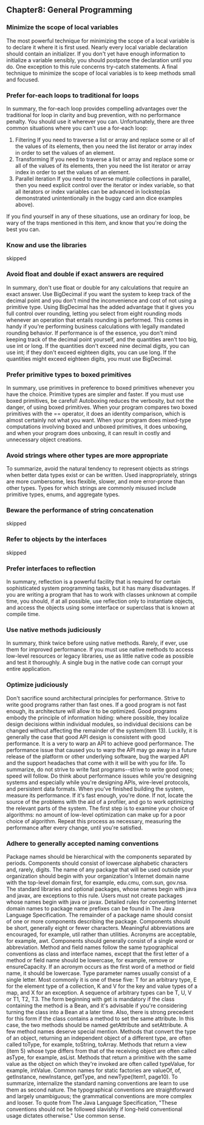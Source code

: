 ## Chapter8: General Programming

### Minimize the scope of local variables
The most powerful technique for minimizing the scope of a local variable is to declare it where it is first used. Nearly every local variable declaration should contain an initializer. If you don't yet have enough information to initialize a variable sensibly, you should postpone the declaration until you do. One exception to this rule concerns try-catch statements.
A final technique to minimize the scope of local variables is to keep methods small and focused.

### Prefer for-each loops to traditional for loops
In summary, the for-each loop provides compelling advantages over the traditional for loop in clarity and bug prevention, with no performance penalty. You should use it wherever you can. Unfortunately, there are three common situations where you can't use a for-each loop:
1. Filtering
    If you need to traverse a list or array and replace some or all of the values of its elements, then you need the list iterator or array index in order to set the values of an element.
2. Transforming
    If you need to traverse a list or array and replace some or all of the values of its elements, then you need the list iterator or array index in order to set the values of an element.
3. Parallel iteration
    If you need to traverse multiple collections in parallel, then you need explicit control over the iterator or index variable, so that all iterators or index variables can be advanced in lockstep(as demonstrated unintentionally in the buggy card ann dice examples above).

If you find yourself in any of these situations, use an ordinary for loop, be wary of the traps mentioned in this item, and know that you're doing the best you can.

### Know and use the libraries
skipped

### Avoid float and double if exact answers are required
In summary, don't use float or double for any calculations that require an exact answer. Use BigDecimal if you want the system to keep track of the decimal point and you don't mind the inconvenience and cost of not using a primitive type. Using BigDecimal has the added advantage that it gives you full control over rounding, letting you select from eight rounding mods whenever an operation that entails rounding is performed. This comes in handy if you're performing business calculations with legally mandated rounding behavior. If performance is of the essence, you don't mind keeping track of the decimal point yourself, and the quantities aren't too big, use int or long. If the quantities don't exceed nine decimal digits, you can use int; if they don't exceed eighteen digits, you can use long. If the quantities might exceed eighteen digits, you must use BigDecimal.

### Prefer primitive types to boxed primitives
In summary, use primitives in preference to boxed primitives whenever you have the choice. Primitive types are simpler and faster. If you must use boxed primitives, be careful! Autoboxing reduces the verbosity, but not the danger, of using boxed primitives. When your program compares two boxed primitives with the == operator, it does an identity comparison, which is almost certainly not what you want. When your program does mixed-type computations involving boxed and unboxed primitives, it does unboxing, and when your program does unboxing, it can result in costly and unnecessary object creations.

### Avoid strings where other types are more appropriate
To summarize, avoid the natural tendency to represent objects as strings when better data types exist or can be written. Used inappropriately, strings are more cumbersome, less flexible, slower, and more error-prone than other types. Types for which strings are commonly misused include primitive types, enums, and aggregate types.

### Beware the performance of string concatenation
skipped

### Refer to objects by the interfaces
skipped

### Prefer interfaces to reflection
In summary, reflection is a powerful facility that is required for certain sophisticated system programming tasks, but it has many disadvantages. If you are writing a program that has to work with classes unknown at compile time, you should, if at all possible, use reflection only to instantiate objects, and access the objects using some interface or superclass that is known at compile time.

### Use native methods judiciously
In summary, think twice before using native methods. Rarely, if ever, use them for improved performance. If you must use native methods to access low-level resources or legacy libraries, use as little native code as possible and test it thoroughly. A single bug in the native code can corrupt your entire application.

### Optimize judiciously
Don't sacrifice sound architectural principles for performance. Strive to write good programs rather than fast ones. If a good program is not fast enough, its architecture will allow it to be optimized. Good programs embody the principle of information hiding: where possible, they localize design decisions within individual modules, so individual decisions can be changed without affecting the remainder of the system(item 13).
Luckily, it is generally the case that good API design is consistent with good performance. It is a very to warp an API to achieve good performance. The performance issue that caused you to warp the API may go away in a future release of the platform or other underlying software, bug the warped API and the support headaches that come with it will be with you for life.
To summarize, do not strive to write fast programs--strive to write good ones; speed will follow. Do think about performance issues while you're designing systems and especially while you're designing APIs, wire-level protocols, and persistent data formats. When you've finished building the system, measure its performance. If it's fast enough, you're done. If not, locate the source of the problems with the aid of a profiler, and go to work optimizing the relevant parts of the system. The first step is to examine your choice of algorithms: no amount of low-level optimization can make up for a poor choice of algorithm. Repeat this process as necessary, measuring the performance after every change, until you're satisfied.

### Adhere to generally accepted naming conventions
Package names should be hierarchical with the components separated by periods. Components should consist of lowercase alphabetic characters and, rarely, digits. The name of any package that will be used outside your organization should begin with your organization's Internet domain name with the top-level domain first, for example, edu.cmu, com.sun, gov.nsa. The standard libraries and optional packages, whose names begin with java and javax, are exceptions to this rule. Users must not create packages whose names begin with java or javax. Detailed rules for converting Internet domain names to package name prefixes can be found in The Java Language Specification.
The remainder of a package name should consist of one or more components describing the package. Components should be short, generally eight or fewer characters. Meaningful abbreviations are encouraged, for example, util rather than utilities. Acronyms are acceptable, for example, awt. Components should generally consist of a single word or abbreviation.
Method and field names follow the same typographical conventions as class and interface names, except that the first letter of a method or field name should be lowercase, for example, remove or ensureCapacity. If an acronym occurs as the first word of a method or field name, it should be lowercase.
Type parameter names usually consist of a single letter. Most commonly it is one of these five: T for an arbitrary type, E for the element type of a collection, K and V for the key and value types of a map, and X for an exception. A sequence of arbitrary types can be T, U, V or T1, T2, T3.
The form beginning with get is mandatory if the class containing the method is a Bean, and it's advisable if you're considering turning the class into a Bean at a later time. Also, there is strong precedent for this form if the class contains a method to set the same attribute. In this case, the two methods should be named getAttribute and setAttribute.
A few method names deserve special mention. Methods that convert the type of an object, returning an independent object of a different type, are often called toType, for example, toString, toArray. Methods that return a view (item 5) whose type differs from that of the receiving object are often called asType, for example, asList. Methods that return a primitive with the same value as the object on which they're invoked are often called typeValue, for example, intValue. Common names for static factories are valueOf, of, getInstance, newInstance, getType, and newType(Item1, page10).
To summarize, internalize the standard naming conventions are learn to use them as second nature. The typographical conventions are straightforward and largely unambiguous; the grammatical conventions are more complex and looser. To quote from The Java Language Specification, "These conventions should not be followed slavishly if long-held conventional usage dictates otherwise." Use common sense.


